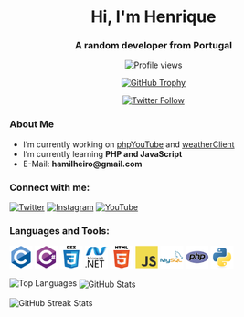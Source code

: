 <h1 align="center">Hi, I'm Henrique</h1>
<h3 align="center">A random developer from Portugal</h3>

<p align="center"><img src="https://komarev.com/ghpvc/?username=cotamilhas&label=Profile%20views&color=0e75b6&style=flat" alt="Profile views"></p>
<p align="center"><a href="https://github.com/ryo-ma/github-profile-trophy"><img src="https://github-profile-trophy.vercel.app/?username=cotamilhas&theme=onedark" alt="GitHub Trophy"></a></p>
<p align="center"><a href="https://twitter.com/cotamilhas" target="blank"><img src="https://img.shields.io/twitter/follow/cotamilhas?logo=twitter&style=for-the-badge" alt="Twitter Follow"></a></p>
<div>
<h3>About Me</h3>
<ul>
<li>I’m currently working on <a href="https://github.com/cotamilhas/phpYouTube">phpYouTube</a> and <a href="https://github.com/cotamilhas/weatherClient">weatherClient</a></li>
<li>I’m currently learning <strong>PHP and JavaScript</strong></li>
<li>E-Mail: <strong>hamilheiro@gmail.com</strong></li>
</ul>
</div>

<div>
<h3>Connect with me:</h3>
<p>
<a href="https://twitter.com/cotamilhas" target="blank"><img src="https://raw.githubusercontent.com/rahuldkjain/github-profile-readme-generator/master/src/images/icons/Social/twitter.svg" alt="Twitter" width="40" height="40"></a>
<a href="https://instagram.com/yomilhas" target="blank"><img src="https://raw.githubusercontent.com/rahuldkjain/github-profile-readme-generator/master/src/images/icons/Social/instagram.svg" alt="Instagram" width="40" height="40"></a>
<a href="https://www.youtube.com/@yomilhas" target="blank"><img src="https://raw.githubusercontent.com/rahuldkjain/github-profile-readme-generator/master/src/images/icons/Social/youtube.svg" alt="YouTube" width="40" height="40"></a>
</p>
</div>

<div>
<h3>Languages and Tools:</h3>
<p>
<a href="https://www.cprogramming.com/" target="_blank"><img src="https://raw.githubusercontent.com/devicons/devicon/master/icons/c/c-original.svg" alt="C" width="40" height="40"></a>
<a href="https://www.w3schools.com/cs/" target="_blank"><img src="https://raw.githubusercontent.com/devicons/devicon/master/icons/csharp/csharp-original.svg" alt="C#" width="40" height="40"></a>
<a href="https://www.w3schools.com/css/" target="_blank"><img src="https://raw.githubusercontent.com/devicons/devicon/master/icons/css3/css3-original-wordmark.svg" alt="CSS3" width="40" height="40"></a>
<a href="https://dotnet.microsoft.com/" target="_blank"><img src="https://raw.githubusercontent.com/devicons/devicon/master/icons/dot-net/dot-net-original-wordmark.svg" alt=".NET" width="40" height="40"></a>
<a href="https://www.w3.org/html/" target="_blank"><img src="https://raw.githubusercontent.com/devicons/devicon/master/icons/html5/html5-original-wordmark.svg" alt="HTML5" width="40" height="40"></a>
<a href="https://developer.mozilla.org/en-US/docs/Web/JavaScript" target="_blank"><img src="https://raw.githubusercontent.com/devicons/devicon/master/icons/javascript/javascript-original.svg" alt="JavaScript" width="40" height="40"></a>
<a href="https://www.mysql.com/" target="_blank"><img src="https://raw.githubusercontent.com/devicons/devicon/master/icons/mysql/mysql-original-wordmark.svg" alt="MySQL" width="40" height="40"></a>
<a href="https://www.php.net" target="_blank"><img src="https://raw.githubusercontent.com/devicons/devicon/master/icons/php/php-original.svg" alt="PHP" width="40" height="40"></a>
<a href="https://www.python.org" target="_blank"><img src="https://raw.githubusercontent.com/devicons/devicon/master/icons/python/python-original.svg" alt="Python" width="40" height="40"></a>
</p>
</div>
<div>
<p><img align="left" src="https://github-readme-stats.vercel.app/api/top-langs?username=cotamilhas&show_icons=true&locale=en&layout=compact" alt="Top Languages"></p>
<p>&nbsp;<img align="center" src="https://github-readme-stats.vercel.app/api?username=cotamilhas&theme=dark&show_icons=false&locale=en" alt="GitHub Stats"></p>
</div>

<p><img align="center" src="https://github-readme-streak-stats.herokuapp.com/?user=cotamilhas&theme=dark" alt="GitHub Streak Stats"></p>
